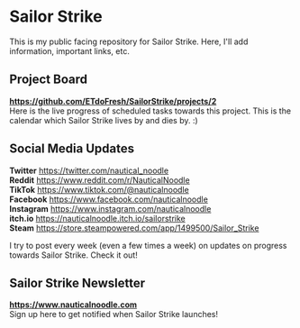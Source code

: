 # Sailor Strike
This is my public facing repository for Sailor Strike. Here, I'll add information, important links, etc.

## Project Board
**https://github.com/ETdoFresh/SailorStrike/projects/2**  
Here is the live progress of scheduled tasks towards this project. This is the calendar which Sailor Strike lives by and dies by. :)

## Social Media Updates
**Twitter** <https://twitter.com/nautical_noodle>  
**Reddit** <https://www.reddit.com/r/NauticalNoodle>  
**TikTok** <https://www.tiktok.com/@nauticalnoodle>  
**Facebook** <https://www.facebook.com/nauticalnoodle>  
**Instagram** <https://www.instagram.com/nauticalnoodle>  
**itch.io** <https://nauticalnoodle.itch.io/sailorstrike>  
**Steam** <https://store.steampowered.com/app/1499500/Sailor_Strike>  

I try to post every week (even a few times a week) on updates on progress towards Sailor Strike. Check it out!

## Sailor Strike Newsletter
**https://www.nauticalnoodle.com**  
Sign up here to get notified when Sailor Strike launches!
